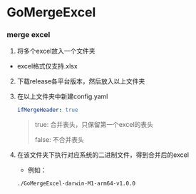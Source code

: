 # GoMergeExcel
### merge excel
1. 将多个excel放入一个文件夹
   
- excel格式仅支持.xlsx
   
2. 下载release各平台版本，然后放入以上文件夹

3. 在以上文件夹中新建config.yaml

   ```yaml
   ifMergeHeader: true
   ```

   > true: 合并表头，只保留第一个excel的表头
   >
   > false: 不合并表头

4. 在该文件夹下执行对应系统的二进制文件，得到合并后的excel

   - 例如：

   ```shell
   ./GoMergeExcel-darwin-M1-arm64-v1.0.0
   ```
